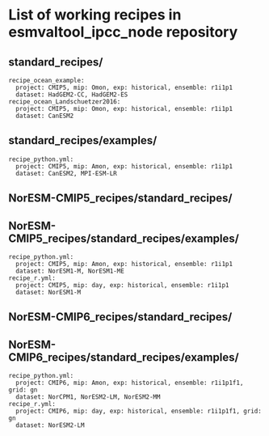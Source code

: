 # List of working recipes in esmvaltool_ipcc_node repository

standard_recipes/
-----------------
```
recipe_ocean_example:
  project: CMIP5, mip: Omon, exp: historical, ensemble: r1i1p1
  dataset: HadGEM2-CC, HadGEM2-ES
recipe_ocean_Landschuetzer2016:
  project: CMIP5, mip: Omon, exp: historical, ensemble: r1i1p1
  dataset: CanESM2
```

standard_recipes/examples/
--------------------------
```
recipe_python.yml:
  project: CMIP5, mip: Amon, exp: historical, ensemble: r1i1p1
  dataset: CanESM2, MPI-ESM-LR
```

NorESM-CMIP5_recipes/standard_recipes/
--------------------------------------

NorESM-CMIP5_recipes/standard_recipes/examples/
-----------------------------------------------
```
recipe_python.yml:
  project: CMIP5, mip: Amon, exp: historical, ensemble: r1i1p1
  dataset: NorESM1-M, NorESM1-ME
recipe_r.yml:
  project: CMIP5, mip: day, exp: historical, ensemble: r1i1p1
  dataset: NorESM1-M
```

NorESM-CMIP6_recipes/standard_recipes/
--------------------------------------

NorESM-CMIP6_recipes/standard_recipes/examples/
-----------------------------------------------
```
recipe_python.yml:
  project: CMIP6, mip: Amon, exp: historical, ensemble: r1i1p1f1, grid: gn
  dataset: NorCPM1, NorESM2-LM, NorESM2-MM
recipe_r.yml:
  project: CMIP6, mip: day, exp: historical, ensemble: r1i1p1f1, grid: gn
  dataset: NorESM2-LM
```

